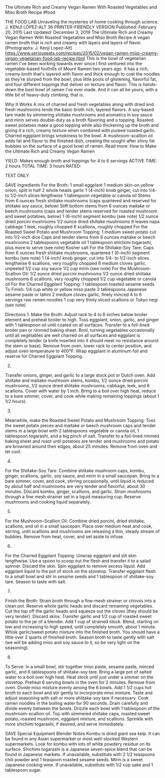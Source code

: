 The Ultimate Rich and Creamy Vegan Ramen With Roasted Vegetables and Miso Broth Recipe
#food 

THE FOOD LAB Unraveling the mysteries of home cooking through science.
J. KENJI LÓPEZ-ALT
36     PRINTER-FRIENDLY VERSION
Published: February 20, 2015 Last Updated: December 3, 2019
The Ultimate Rich and Creamy Vegan Ramen With Roasted Vegetables and Miso Broth Recipe
A vegan ramen broth that is rich and creamy with layers and layers of flavor.[Photographs: J. Kenji Lopez-Alt]
https://www.seriouseats.com/recipes/2015/02/vegan-ramen-miso-creamy-vegan-vegetarian-food-lab-recipe.html
This is the bowl of vegetarian ramen I've been working towards ever since I first ventured into the vegetable-based foothills of Mount Ramen two years ago. It has a rich, creamy broth that's layered with flavor and thick enough to coat the noodles as they're slurped from the bowl, plus little pools of glistening, flavorful fat, and four different toppings that deliver on texture and flavor. This is hands-down the best bowl of ramen I've ever made. And it can all be yours, with a little bit of heavy-duty climbing, that is.

Why It Works
A mix of charred and fresh vegetables along with dried and fresh mushrooms lends the basic broth rich, layered flavors.
A soy-based tare made by simmering shiitake mushrooms and aromatics in soy sauce and mirin serves double-duty as a broth flavoring and a topping.
Roasted sweet potatoes make a good topping while also thickening up the broth and giving it a rich, creamy texture when combined with pureed roasted garlic.
Charred eggplant brings smokiness to the bowl.
A mushroom-scallion oil adds fat and flavor to the finished dish, creating the sought-after shiny fat bubbles on the surface of a good bowl of ramen.
Read more: How to Make the Ultimate Rich and Creamy Vegan Ramen

YIELD:
Makes enough broth and toppings for 4 to 6 servings
ACTIVE TIME:
2 hours
TOTAL TIME:
3 hours
RATED:
    
TEXT ONLY 
 
 
 SAVE
Ingredients
For the Broth:
1 small eggplant
1 medium skin-on yellow onion, split in half
2 whole heads garlic
1 (4-inch) knob ginger, cut into 1/4- to 1/2-inch slices lengthwise
1 tablespoon vegetable or canola oil
Stems from 6 ounces fresh shiitake mushrooms (caps quartered and reserved for shiitake soy sauce, below)
Stiff bottom stems from 6 ounces maitake or beech mushrooms (caps and tender stems reserved for roasted mushroom and sweet potatoes, below)
1 (6-inch) segment kombu (see note)
1/2 ounce dried porcini mushrooms
1/2 ounce dried shiitake mushrooms
6 leaves napa cabbage
1 leek, roughly chopped
6 scallions, roughly chopped
For the Roasted Sweet Potato and Mushroom Topping:
1 medium sweet potato cut into 1/2-inch dice
Caps and tender stems from 6 ounces maitake or beech mushrooms
2 tablespoons vegetable oil
1 tablespoon shichimi togarashi, plus more to serve (see note)
Kosher salt
For the Shiitake-Soy Tare:
Caps from 6 ounces fresh shiitake mushrooms, quartered
1 (6-inch) segment kombu (see note)
1 (4-inch) knob ginger, cut into 1/4- to 1/2-inch slices lengthwise
6 scallions, very roughly chopped
6 medium cloves garlic, unpeeled
1/2 cup soy sauce
1/2 cup mirin (see note)
For the Mushroom-Scallion Oil:
1/2 ounce dried porcini mushrooms
1/2 ounce dried shiitake mushrooms
6 scallions, very roughly chopped
1/2 cup vegetable or canola oil
For the Charred Eggplant Topping:
1 tablespoon toasted sesame seeds
To Finish:
1/4 cup white or yellow miso paste
3 tablespoons Japanese sesame paste or tahini
2 medium cloves garlic, finely minced
4 to 6 servings raw ramen noodles
1 cup very thinly sliced scallions or Tokyo negi (see note)

Directions
1.
Make the Broth: Adjust rack to 4 to 6 inches below broiler element and preheat broiler to high. Toss eggplant, onion, garlic, and ginger with 1 tablespoon oil until coated on all surfaces. Transfer to a foil-lined broiler pan or rimmed baking sheet. Broil, turning vegetables occasionally until all vegetables are well charred on all surfaces and eggplant is completely tender (a knife inserted into it should meet no resistance around the stem or base). Remove from oven, lower rack to center position, and adjust oven temperature to 400°F. Wrap eggplant in aluminum foil and reserve for Charred Eggplant Topping.


2.
Transfer onions, ginger, and garlic to a large stock pot or Dutch oven. Add shiitake and maitake mushroom stems, kombu, 1/2 ounce dried porcini mushrooms, 1/2 ounce dried shiitake mushrooms, cabbage, leek, and 6 scallions. Cover with water by 1 inch. Bring to a boil over high heat, reduce to a bare simmer, cover, and cook while making remaining toppings (about 1 1/2 hours).


3.
Meanwhile, make the Roasted Sweet Potato and Mushroom Topping: Toss the sweet potato pieces and maitake or beech mushroom caps and tender stems in a large bowl with 2 tablespoons vegetable or canola oil, 1 tablespoon togarashi, and a big pinch of salt. Transfer to a foil-lined rimmed baking sheet and roast until potatoes are tender and mushrooms and potato are browned around their edges, about 25 minutes. Remove from oven and let cool.


4.
For the Shiitake-Soy Tare: Combine shiitake mushroom caps, kombu, ginger, scallions, garlic, soy sauce, and mirin in a small saucepan. Bring to a bare simmer, cover, and cook, stirring occasionally, until liquid is reduced by about half and mushrooms are very tender and flavorful, about 30 minutes. Discard kombu, ginger, scallions, and garlic. Strain mushrooms through a fine mesh strainer set in a liquid measuring cup. Reserve mushrooms and cooking liquid separately.


5.
For the Mushroom-Scallion Oil: Combine dried porcini, dried shiitake, scallions, and oil in a small saucepan. Place over medium heat and cook, stirring, until scallions and mushrooms are releasing a thin, steady stream of bubbles. Remove from heat, cover, and set aside to infuse.


6.
For the Charred Eggplant Topping: Unwrap eggplant and slit skin lengthwise. Use a spoon to scoop out the flesh and transfer it to a salad spinner. Discard the skin. Spin eggplant to remove excess liquid. Add eggplant liquid to the pot of stock on the stovetop. Transfer eggplant flesh to a small bowl and stir in sesame seeds and 1 tablespoon of shiitake-soy tare. Season to taste with salt.


7.
Finish the Broth: Strain broth through a fine-mesh strainer or chinois into a clean pot. Reserve whole garlic heads and discard remaining vegetables. Cut the top off the garlic heads and squeeze out the cloves (they should be very tender). Discard skins. Transfer garlic and 1/2 cup of roasted sweet potato to the jar of a blender. Add 1 cup of strained stock. Blend, starting on low and increasing to high speed, until completely smooth, about 1 minute. Whisk garlic/sweet potato mixture into the finished broth. You should have a little over 2 quarts of finished broth. Season broth to taste gently with salt (we will be adding miso and soy sauce to it, so be very light on the seasoning).


8.
To Serve: In a small bowl, stir together miso paste, sesame paste, minced garlic, and 6 tablespoons of shiitake-soy tare. Bring a large pot of salted water to a boil over high heat. Heat stock until just under a simmer on the stovetop. Preheat 6 serving bowls in the oven for 2 minutes. Remove from oven. Divide miso mixture evenly among the 6 bowls. Add 1 1/2 cups hot broth to each bowl and stir gently to incorporate miso mixture. Taste and adjust seasoning with salt or more shiitake-soy tare if necessary. Cook ramen noodles in the boiling water for 90 seconds. Drain carefully and divide evenly between the bowls. Drizzle each bowl with 1 tablespoon of the mushroom-scallion oil. Top with simmered shiitake caps, roasted sweet potato, roasted mushroom, eggplant mixture, and scallions. Sprinkle with more shichimi togarashi, if desired, and serve immediately.


 SAVE
Special Equipment
Blender
Notes
Kombu is dried giant sea kelp. It can be found in any Asian supermarket or most well-stocked Western supermarkets. Look for kombu with lots of white powdery residue on its surface. Shichimi togarashi is a Japanese seven-spice blend that can be found in Japanese markets. If unavailable, substitute with 2 1/2 teaspoons chili powder and 1 teaspoon roasted sesame seeds. Mirin is a sweet Japanese cooking wine. If unavailable, substitute with 1/2 cup sake and 1 tablespoon sugar.